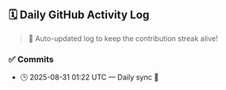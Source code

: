 ## 🗓️ Daily GitHub Activity Log

> 🤖 Auto-updated log to keep the contribution streak alive!

### ✅ Commits

- 🕒 2025-08-31 01:22 UTC — Daily sync 🌿


